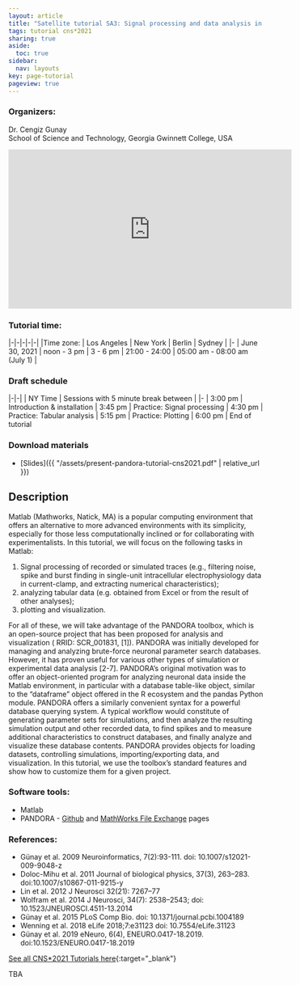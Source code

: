```yaml
---
layout: article
title: "Satellite tutorial SA3: Signal processing and data analysis in Matlab"
tags: tutorial cns*2021
sharing: true
aside:
  toc: true
sidebar:
  nav: layouts
key: page-tutorial
pageview: true
---
```


### Organizers:

Dr. Cengiz Gunay<br>
School of Science and Technology, Georgia Gwinnett College, USA

<iframe width="560" height="315" src="https://www.youtube.com/embed/Q7Gc-Dq48Yw" title="YouTube video player" frameborder="0" allow="accelerometer; autoplay; clipboard-write; encrypted-media; gyroscope; picture-in-picture" allowfullscreen></iframe>

### Tutorial time:

|-|-|-|-|-|
|Time zone: | Los Angeles | New York | Berlin | Sydney |
|- 
| June 30, 2021 | noon - 3 pm | 3 - 6 pm | 21:00 - 24:00 | 05:00 am - 08:00 am (July 1) |

### Draft schedule

|-|-|
| NY Time | Sessions with 5 minute break between | 
|- 
| 3:00 pm | Introduction & installation
| 3:45 pm | Practice: Signal processing 
| 4:30 pm | Practice: Tabular analysis 
| 5:15 pm | Practice: Plotting 
| 6:00 pm | End of tutorial

### Download materials

- [Slides]({{ "/assets/present-pandora-tutorial-cns2021.pdf" | relative_url }})

<!--more-->

## Description

Matlab (Mathworks, Natick, MA) is a popular computing environment that
offers an alternative to more advanced environments with its
simplicity, especially for those less computationally inclined or for
collaborating with experimentalists. In this tutorial, we will focus
on the following tasks in Matlab:

1. Signal processing of recorded or simulated traces (e.g., filtering
   noise, spike and burst finding in single-unit intracellular
   electrophysiology data in current-clamp, and extracting numerical
   characteristics);
2. analyzing tabular data (e.g. obtained from Excel or from the result
   of other analyses);
3. plotting and visualization.

For all of these, we will take advantage of the PANDORA toolbox, which
is an open-source project that has been proposed for analysis and
visualization ( RRID: SCR_001831, [1]). PANDORA was initially
developed for managing and analyzing brute-force neuronal parameter
search databases. However, it has proven useful for various other
types of simulation or experimental data analysis [2-7]. PANDORA’s
original motivation was to offer an object-oriented program for
analyzing neuronal data inside the Matlab environment, in particular
with a database table-like object, similar to the “dataframe” object
offered in the R ecosystem and the pandas Python module. PANDORA
offers a similarly convenient syntax for a powerful database querying
system. A typical workflow would constitute of generating parameter
sets for simulations, and then analyze the resulting simulation output
and other recorded data, to find spikes and to measure additional
characteristics to construct databases, and finally analyze and
visualize these database contents. PANDORA provides objects for
loading datasets, controlling simulations, importing/exporting data,
and visualization. In this tutorial, we use the toolbox’s standard
features and show how to customize them for a given project.

### Software tools:

- Matlab
- PANDORA - [Github](https://github.com/cengique/pandora-matlab) and [MathWorks File Exchange](https://www.mathworks.com/matlabcentral/fileexchange/60237-cengique-pandora-matlab) pages

### References:

- Günay et al. 2009 Neuroinformatics, 7(2):93-111. doi: 10.1007/s12021-009-9048-z
- Doloc-Mihu et al. 2011 Journal of biological physics, 37(3), 263–283. doi:10.1007/s10867-011-9215-y
- Lin et al. 2012 J Neurosci 32(21): 7267–77
- Wolfram et al. 2014 J Neurosci, 34(7): 2538–2543; doi: 10.1523/JNEUROSCI.4511-13.2014
- Günay et al. 2015 PLoS Comp Bio. doi: 10.1371/journal.pcbi.1004189
- Wenning et al. 2018 eLife 2018;7:e31123 doi: 10.7554/eLife.31123
- Günay et al. 2019 eNeuro, 6(4), ENEURO.0417-18.2019. doi:10.1523/ENEURO.0417-18.2019

[See all CNS*2021 Tutorials here](https://www.cnsorg.org/cns-2021-tutorials){:target="_blank"}

TBA
